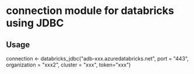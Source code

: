 # connection module for databricks using JDBC

## Usage

connection <- databricks_jdbc("adb-xxx.azuredatabricks.net", port = "443", organization = "xxx2", cluster = "xxx", token="xxx")